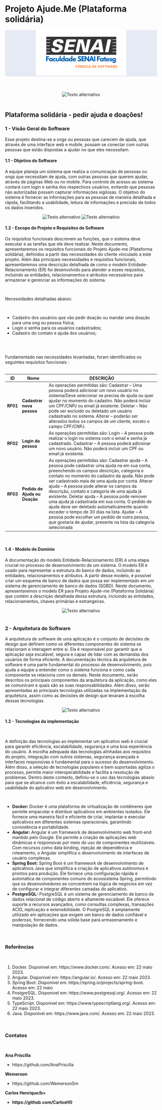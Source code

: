 # Projeto Ajude.Me (Plataforma solidária)

<div align="center" style="background-color: #e6eaf4;">
    <img src="https://raw.githubusercontent.com/daniel-fatesg/dev-SGAmbientes/main/imagens/logo-faculdade-300.png" 
         alt="Texto alternativo" 
         title=""/>
</div>
<br>
<br>
<br>
<div align="center">
    <img src="https://user-images.githubusercontent.com/64324001/203644051-3300d2f9-b89f-4b3e-a3c8-57bdd4d8fbfb.png" alt="Texto alternativo" />
</div>
<br>
<h2> Plataforma solidária - pedir ajuda e doações! </h2>
<h3> 1 - Visão Geral do Software </h3>

<p>
Esse projeto destina-se a ongs ou pessoas que carecem de
ajuda, que através de uma interface web e mobile, possam se
conectar com outras pessoas que estão dispostas a ajudar no
que eles necessitam. 
</p>

<h4> 1.1 - Objetivo do Software </h4>

<p>
  A equipe planeja um sistema que realiza a comunicação de
pessoas ou ongs que necessitam de ajuda, com outras pessoas
que querem ajudar, através de páginas Web ou no mobile.
Para controle de acesso ao sistema contará com login e senha dos
respectivos usuários, evitando que pessoas não autorizadas
possam capturar informações sigilosas.
O objetivo do sistema é fornecer as informações para as pessoas
de maneira detalhada e rápida, facilitando a usabilidade, leitura
de informações e precisão de todos os dados inseridos.
</p>
<div align="center">
    <img src="https://user-images.githubusercontent.com/64324001/199096335-1ffcde07-467f-48bb-bf98-2a6605f9cfc7.png" alt="Texto alternativo" />
    <img src="https://user-images.githubusercontent.com/64324001/239971880-bedc7f2f-3fc2-4d77-994c-521103b98048.png" alt="Texto alternativo" />
</div>

<h4> 1.2 - Escopo do Projeto e Requisitos de Software </h4>
<p>Os requisitos funcionais descrevem as funções, que o sistema deve executar e as tarefas que ele deve realizar. Neste documento, apresentaremos os requisitos funcionais do Projeto Ajude-me (Plataforma solidária), definidos a partir das necessidades do cliente vinculado a este projeto. Além das principais necessidades e requisitos funcionais,  apresentaremos uma descrição detalhada de como o modelo Entidade-Relacionamento (ER) foi desenvolvido para atender a esses requisitos, incluindo as entidades, relacionamentos e atributos necessários para armazenar e gerenciar as informações do sistema.</p>
<br>
<p>
Necessidades detalhadas abaixo:
</p>
<br>
<ul>
<li> Cadastro dos usuários que vão pedir doação ou mandar uma doação para uma ong ou pessoa física;
</li>
<li>
Login e senha para os usuários cadastrados;
</li>
<li>
Cadastro do contato e ajuda dos usuários;
</li>

</ul>
<br>
<br>
<p> Fundamentado nas necessidades levantadas, foram identificados os seguintes requisitos funcionais :
<br>
<br>
<div align="center">
<table>
    <thead>
    <tr>
        <th>ID</>
        <th> Nome </th>
        <th>DESCRIÇÃO</>
    </tr>
    </thead>
    <tbody>
        <tr>
            <td><b>RF01</b></td>
            <td><b>Cadastrar nova pessoa</b></td>
            <td>As operações permitidas são:
Cadastrar – Uma pessoa poderá adicionar um novo usuário no sistema/Deve selecionar se precisa de ajuda ou quer ajudar no momento do cadastro. Não poderá incluir um CPF/CNPJ ou email já existente.
Deletar – Não pode ser excluído ou deletado um usuário cadastrado no sistema.
Alterar – poderão ser alterados todos os campos de um cliente, exceto o campo CPF/CNPJ.</td>
        </tr>
        <tr>
            <td><b>RF02</b></td>
            <td><b>Login da pessoa</b></td>
            <td>As operações permitidas são:
Login – A pessoa pode realizar o login no sistema com o email e senha já cadastrado.
Cadastrar – A pessoa poderá adicionar um novo usuário. Não poderá incluir um CPF ou email já existente.</td>
        </tr>
        <tr>
            <td><b>RF03</b></td>
            <td><b>Pedido de Ajuda ou Doação</b></td>
            <td>As operações permitidas são:
Cadastrar ajuda – A pessoa pode cadastrar uma ajuda na em sua conta, preenchendo os campos descrição, categoria e contato no momento do cadastro da ajuda. Não pode ser cadastrado mais de uma ajuda por conta.
Alterar ajuda – A pessoa pode alterar os campos da descrição, contato e categoria de uma ajuda já existente.
Deletar ajuda – A pessoa pode remover uma ajuda já cadastrada em sua conta. O pedido de ajuda deve ser deletado automaticamente quando exceder o tempo de 30 dias na lista.
Ajudar – A pessoa pode escolher um pedido de outra pessoa, que gostaria de ajudar, presente na lista da categoria selecionada</td>
        </tr>
    </tbody>
</table>
</div>
<br>
<h4> 1.4 - Modelo de Domínio </h2>
<p>A documentação do modelo Entidade-Relacionamento (ER) é uma etapa crucial no processo de desenvolvimento de um sistema. O modelo ER é usado para representar a estrutura do banco de dados, incluindo as entidades, relacionamentos e atributos. A partir desse modelo, é possível criar um esquema de banco de dados que possa ser implementado em um sistema de gerenciamento de banco de dados (SGBD). Neste documento, apresentaremos o modelo ER para Projeto Ajude-me (Plataforma Solidária) que contém a descrição detalhada dessa estrutura, incluindo as entidades, relacionamentos, chaves primárias e estrangeiras.</p>
<div align="center">
    <img src="https://user-images.githubusercontent.com/64324001/239971879-134f6f74-dec9-41d3-8dd2-7718bd73de8a.png" alt="Texto alternativo" />
</div>
<br>
<h3> 2 - Arquitetura do Software </h2>
<p> A arquitetura de software de uma aplicação é o conjunto de decisões de design que definem como os diferentes componentes do sistema se relacionam e interagem entre si. Ela é responsável por garantir que a aplicação seja escalável, segura e capaz de lidar com as demandas dos usuários de forma eficiente. A documentação técnica da arquitetura de software é uma parte fundamental do processo de desenvolvimento, pois ajuda a equipe a entender como o sistema funciona e como cada componente se relaciona com os demais. Neste documento, serão descritos os principais componentes da arquitetura da aplicação, como eles se comunicam e quais são as suas responsabilidades. Além disso, serão apresentadas as principais tecnologias utilizadas na implementação da arquitetura, assim como as decisões de design que levaram à escolha dessas tecnologias.</p>

<div align="center">
    <img src="https://user-images.githubusercontent.com/64324001/239971878-2eda9eaa-0997-4d0f-9649-7e175d50c87d.jpg" alt="Texto alternativo" />
</div>
<h4> 1.2 - Tecnologias da implementação </h2>
<br>
<p>A definição das tecnologias ao implementar um aplicativo web é crucial para garantir eficiência, escalabilidade, segurança e uma boa experiência do usuário. A escolha adequada das tecnologias alinhadas aos requisitos do projeto, integração com outros sistemas, segurança avançada e interfaces responsivas é fundamental para o sucesso do desenvolvimento. Além disso, a seleção de tecnologias populares e bem suportadas agiliza o processo, permite maior interoperabilidade e facilita a resolução de problemas. Dentro deste contexto, definiu-se o uso das tecnologias abaxio para que se alcance com êxito a escalabilidade, eficiência, segurança e usabilidade do aplicativo web em desenvolvimento.</p>
<br>
<ul>
<li><b>Docker: </b>Docker é uma plataforma de virtualização de contêineres que permite empacotar e distribuir aplicativos em ambientes isolados. Ele fornece uma maneira fácil e eficiente de criar, implantar e executar aplicativos em diferentes sistemas operacionais, garantindo consistência e portabilidade.</li>
<li><b>Angular:</b> Angular é um framework de desenvolvimento web front-end mantido pelo Google. Ele permite a criação de aplicações web dinâmicas e responsivas por meio do uso de componentes reutilizáveis. Com recursos como data binding, injeção de dependência e roteamento, o Angular simplifica o desenvolvimento de interfaces de usuário complexas.
</li>
<li><b>Spring Boot:</b> Spring Boot é um framework de desenvolvimento de aplicativos Java que simplifica a criação de aplicativos autônomos e prontos para produção. Ele fornece uma configuração rápida e automática de componentes comuns do ecossistema Spring, permitindo que os desenvolvedores se concentrem na lógica de negócios em vez de configurar e integrar diferentes camadas do aplicativo.</li>
<li><b>PostgreSQL:</b> PostgreSQL é um sistema de gerenciamento de banco de dados relacional de código aberto e altamente escalável. Ele oferece suporte a recursos avançados, como consultas complexas, transações ACID, replicação e extensibilidade. O PostgreSQL é amplamente utilizado em aplicações que exigem um banco de dados confiável e poderoso, fornecendo uma sólida base para armazenamento e manipulação de dados.</li>
</ul>
<br>
<h3> Referências </h3>
<br>
<ol>
<li>Docker. Disponível em: https://www.docker.com/. Acesso em: 22 maio 2023.</li>
<li>Angular. Disponível em: https://angular.io/. Acesso em: 22 maio 2023.</li>
<li>Spring Boot. Disponível em: https://spring.io/projects/spring-boot. Acesso em: 22 maio </li>
<li>PostgreSQL. Disponível em: https://www.postgresql.org/. Acesso em: 22 maio 2023.</li>
<li>TypeScript. Disponível em: https://www.typescriptlang.org/. Acesso em: 22 maio 2023.</li>
<li>Java. Disponível em: https://www.java.com/. Acesso em: 22 maio 2023.</li>
</ol>
<br>
<h3> Contatos </h3>
<br>
<p><b>Ana Priscilla</b></p>
<ul>
<li>https://github.com/AnaPriscilla</li>
</ul>

<p><b>Wemerson</b></p>
<ul>
<li>https://github.com/WemersonSm</li>
</ul>

<p><b>Carlos Henrique/b></p>
<ul>
<li>https://github.com/CarlosH0</li>
</ul>

